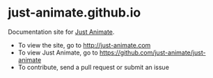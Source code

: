# just-animate.github.io

Documentation site for [Just Animate](https://github.com/just-animate/just-animate). 

- To view the site, go to http://just-animate.com
- To view Just Animate, go to https://github.com/just-animate/just-animate
- To contribute, send a pull request or submit an issue
